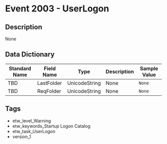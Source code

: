 # Event 2003 - UserLogon

## Description
None

## Data Dictionary
|Standard Name|Field Name|Type|Description|Sample Value|
|---|---|---|---|---|
|TBD|LastFolder|UnicodeString|None|`None`|
|TBD|ReqFolder|UnicodeString|None|`None`|

## Tags
* etw_level_Warning
* etw_keywords_Startup Logon Catalog
* etw_task_UserLogon
* version_1